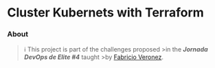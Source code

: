 # Cluster Kubernets with Terraform

### **About**

>ℹ️
>This project is part of the challenges proposed >in the ***Jornada DevOps de Elite #4*** taught >by [Fabricio Veronez](https://github.com/fabricioveronez).

